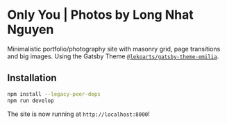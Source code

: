 # Only You | Photos by Long Nhat Nguyen

Minimalistic portfolio/photography site with masonry grid, page transitions and big images. Using the Gatsby Theme [`@lekoarts/gatsby-theme-emilia`](https://github.com/LekoArts/gatsby-themes/tree/main/themes/gatsby-theme-emilia).

## Installation

```sh
npm install --legacy-peer-deps
npm run develop
```

The site is now running at `http://localhost:8000`!
